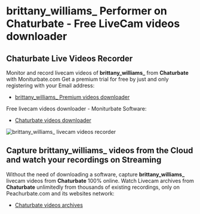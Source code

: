 # brittany_williams_ Performer on Chaturbate - Free LiveCam videos downloader

## Chaturbate Live Videos Recorder

Monitor and record livecam videos of **brittany_williams_** from **Chaturbate** with Moniturbate.com
Get a premium trial for free by just and only registering with your Email address:
* [brittany_williams_ Premium videos downloader](https://moniturbate.com/request-demo-licence-key.html)

Free livecam videos downloader - Moniturbate Software:
* [Chaturbate videos downloader](https://moniturbate.com/moniturbate-download-software.html)

![brittany_williams_ livecam videos recorder](https://peachurnet.com/templates/moniturbate-software.png)


## Capture brittany_williams_ videos from the Cloud and watch your recordings on Streaming

Without the need of downloading a software, capture **brittany_williams_** livecam videos from **Chaturbate** 100% online.
Watch Livecam archives from **Chaturbate** unlimitedly from thousands of existing recordings, only on Peachurbate.com and its websites network:
* [Chaturbate videos archives](https://peachurnet.com/)
